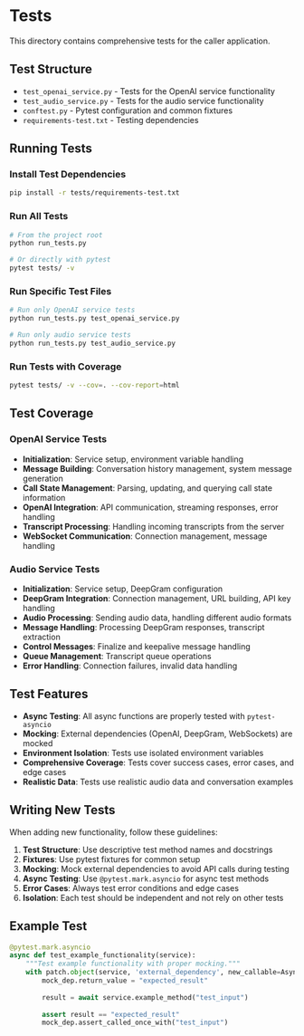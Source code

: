 # Tests

This directory contains comprehensive tests for the caller application.

## Test Structure

- `test_openai_service.py` - Tests for the OpenAI service functionality
- `test_audio_service.py` - Tests for the audio service functionality
- `conftest.py` - Pytest configuration and common fixtures
- `requirements-test.txt` - Testing dependencies

## Running Tests

### Install Test Dependencies

```bash
pip install -r tests/requirements-test.txt
```

### Run All Tests

```bash
# From the project root
python run_tests.py

# Or directly with pytest
pytest tests/ -v
```

### Run Specific Test Files

```bash
# Run only OpenAI service tests
python run_tests.py test_openai_service.py

# Run only audio service tests
python run_tests.py test_audio_service.py
```

### Run Tests with Coverage

```bash
pytest tests/ -v --cov=. --cov-report=html
```

## Test Coverage

### OpenAI Service Tests

- **Initialization**: Service setup, environment variable handling
- **Message Building**: Conversation history management, system message generation
- **Call State Management**: Parsing, updating, and querying call state information
- **OpenAI Integration**: API communication, streaming responses, error handling
- **Transcript Processing**: Handling incoming transcripts from the server
- **WebSocket Communication**: Connection management, message handling

### Audio Service Tests

- **Initialization**: Service setup, DeepGram configuration
- **DeepGram Integration**: Connection management, URL building, API key handling
- **Audio Processing**: Sending audio data, handling different audio formats
- **Message Handling**: Processing DeepGram responses, transcript extraction
- **Control Messages**: Finalize and keepalive message handling
- **Queue Management**: Transcript queue operations
- **Error Handling**: Connection failures, invalid data handling

## Test Features

- **Async Testing**: All async functions are properly tested with `pytest-asyncio`
- **Mocking**: External dependencies (OpenAI, DeepGram, WebSockets) are mocked
- **Environment Isolation**: Tests use isolated environment variables
- **Comprehensive Coverage**: Tests cover success cases, error cases, and edge cases
- **Realistic Data**: Tests use realistic audio data and conversation examples

## Writing New Tests

When adding new functionality, follow these guidelines:

1. **Test Structure**: Use descriptive test method names and docstrings
2. **Fixtures**: Use pytest fixtures for common setup
3. **Mocking**: Mock external dependencies to avoid API calls during testing
4. **Async Testing**: Use `@pytest.mark.asyncio` for async test methods
5. **Error Cases**: Always test error conditions and edge cases
6. **Isolation**: Each test should be independent and not rely on other tests

## Example Test

```python
@pytest.mark.asyncio
async def test_example_functionality(service):
    """Test example functionality with proper mocking."""
    with patch.object(service, 'external_dependency', new_callable=AsyncMock) as mock_dep:
        mock_dep.return_value = "expected_result"
        
        result = await service.example_method("test_input")
        
        assert result == "expected_result"
        mock_dep.assert_called_once_with("test_input")
``` 